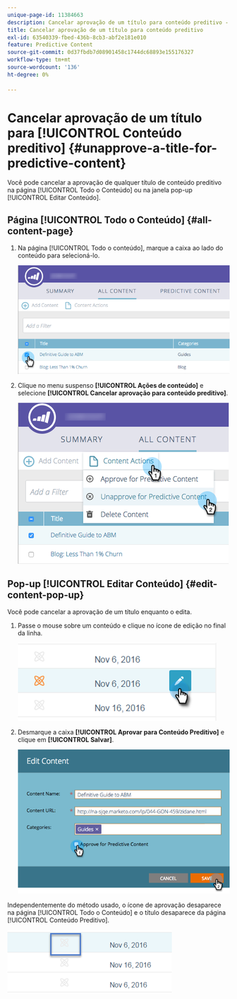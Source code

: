 ```yaml
---
unique-page-id: 11384663
description: Cancelar aprovação de um título para conteúdo preditivo - Documentação do Marketo - Documentação do produto
title: Cancelar aprovação de um título para conteúdo preditivo
exl-id: 63540339-fbed-436b-8cb3-abf2e181e010
feature: Predictive Content
source-git-commit: 0d37fbdb7d08901458c1744dc68893e155176327
workflow-type: tm+mt
source-wordcount: '136'
ht-degree: 0%

---
```


# Cancelar aprovação de um título para [!UICONTROL Conteúdo preditivo] {#unapprove-a-title-for-predictive-content}

Você pode cancelar a aprovação de qualquer título de conteúdo preditivo na página [!UICONTROL Todo o Conteúdo] ou na janela pop-up [!UICONTROL Editar Conteúdo].

## Página [!UICONTROL Todo o Conteúdo] {#all-content-page}

1. Na página [!UICONTROL Todo o conteúdo], marque a caixa ao lado do conteúdo para selecioná-lo.

   ![](assets/image2017-10-3-9-3a18-3a38.png)

1. Clique no menu suspenso **[!UICONTROL Ações de conteúdo]** e selecione **[!UICONTROL Cancelar aprovação para conteúdo preditivo]**.

   ![](assets/image2017-10-3-9-3a19-3a20.png)

## Pop-up [!UICONTROL Editar Conteúdo] {#edit-content-pop-up}

Você pode cancelar a aprovação de um título enquanto o edita.

1. Passe o mouse sobre um conteúdo e clique no ícone de edição no final da linha.

   ![](assets/click-icon-hand.png)

1. Desmarque a caixa **[!UICONTROL Aprovar para Conteúdo Preditivo]** e clique em **[!UICONTROL Salvar]**.

   ![](assets/image2017-10-3-9-3a20-3a17.png)

Independentemente do método usado, o ícone de aprovação desaparece na página [!UICONTROL Todo o Conteúdo] e o título desaparece da página [!UICONTROL Conteúdo Preditivo].

![](assets/unapprove-content-no-icon.png)
